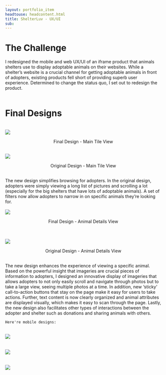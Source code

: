 ```yaml
---
layout: portfolio_item
headtouse: headcontent.html
title: ShelterLuv - UX/UI 
sub: 
---
```

# The Challenge

<div class="small_container">
	I redesigned the mobile and web UX/UI of an iframe product that animals shelters use to display adoptable animals on their websites. While a shelter’s website is a crucial channel for getting adoptable animals in front of adopters, existing products fell short of providing superb user experience. Determined to change the status quo, I set out to redesign the product.
</div>	 

<br>
<h1> Final Designs </h1> 
<br> 

<div class="text_center">
	<img src="/images/Slice.png" >
	<br>
</div>
<div class="feedlycaption"><p style="text-align: center;">Final Design - Main Tile View</p> </div>

<br> 
<div class="text_center">
	<img src="/images/iframe2.png" >
	<br>
</div>
<div class="feedlycaption"><p style="text-align: center;">Original Design - Main Tile View</p> </div>

<br> 
<div class="small_container">
	The new design simplifies browsing for adopters. In the original design, adopters were simply viewing a long list of pictures and scrolling a lot (especially for the big shelters that have lots of adoptable animals). A set of filters now allow adopters to narrow in on specific animals they’re looking for. 
</div>
<br> 


<div class="text_center">
	<img src="/images/Slice 2.png" >
	<br>
</div>
<div class="feedlycaption"><p style="text-align: center;">Final Design - Animal Details View</p> </div>
<br> 
<br> 
<div class="text_center">
	<img src="/images/iframe3.png" >
	<br>
</div>
<div class="feedlycaption"><p style="text-align: center;">Original Design - Animal Details View</p> </div>

<br> 
<div class="small_container">	
	The new design enhances the experience of viewing a specific animal. Based on the powerful insight that imageries are crucial pieces of information to adopters, I designed an innovative display of imageries that allows adopters to not only easily scroll and navigate through photos but to take a large view,  seeing multiple photos at a time. In addition, new ‘sticky’ call-to-action buttons that stay on the page make it easy for users to take actions. Further, text content is now clearly organized and animal attributes are displayed visually, which makes it easy to scan through the page. Lastly, the new design also facilitates other types of interactions between the adopter and shelter such as donations and sharing animals with others.  
	
	Here're mobile designs: 
</div>
<br> 

<div class="text_center">
	<img src="/images/iframe5.png" >
	<br>
</div>
<br> 
<br> 

<div class="text_center">
	<img src="/images/iframe6.png" >
	<br>
</div>
<br> 
<br> 

<div class="text_center">
	<img src="/images/iframe7.png" >
	<br>
</div>
